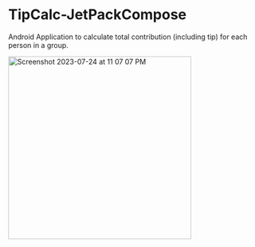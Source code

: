 # TipCalc-JetPackCompose
Android Application to calculate total contribution (including tip) for each person in a group.



<img width="367" alt="Screenshot 2023-07-24 at 11 07 07 PM" src="https://github.com/Atul1223/TipCalc-JetPackCompose/assets/71784758/69539695-a8db-4aea-996e-8c9fc1aba7af">
